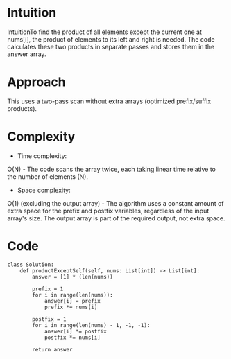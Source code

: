 # Intuition
<!-- Describe your first thoughts on how to solve this problem. -->
IntuitionTo find the product of all elements except the current one at nums[i], the product of elements to its left and right is needed. The code calculates these two products in separate passes and stores them in the answer array.

# Approach
<!-- Describe your approach to solving the problem. -->
This uses a two-pass scan without extra arrays (optimized prefix/suffix products).

# Complexity
- Time complexity:
<!-- Add your time complexity here, e.g. $$O(n)$$ -->
O(N) - The code scans the array twice, each taking linear time relative to the number of elements (N).

- Space complexity:
<!-- Add your space complexity here, e.g. $$O(n)$$ -->
O(1) (excluding the output array) - The algorithm uses a constant amount of extra space for the prefix and postfix variables, regardless of the input array's size. The output array is part of the required output, not extra space.

# Code
```python3 []
class Solution:
    def productExceptSelf(self, nums: List[int]) -> List[int]:
        answer = [1] * (len(nums))

        prefix = 1
        for i in range(len(nums)):
            answer[i] = prefix
            prefix *= nums[i]

        postfix = 1
        for i in range(len(nums) - 1, -1, -1):
            answer[i] *= postfix
            postfix *= nums[i]

        return answer 
```
